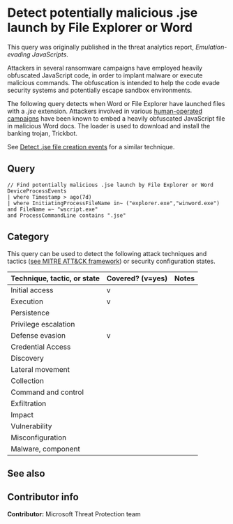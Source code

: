 # Detect potentially malicious .jse launch by File Explorer or Word

This query was originally published in the threat analytics report, *Emulation-evading JavaScripts*.

Attackers in several ransomware campaigns have employed heavily obfuscated JavaScript code, in order to implant malware or execute malicious commands. The obfuscation is intended to help the code evade security systems and potentially escape sandbox environments.

The following query detects when Word or File Explorer have launched files with a *.jse* extension. Attackers involved in various [human-operated campaigns](https://www.microsoft.com/security/blog/2020/03/05/human-operated-ransomware-attacks-a-preventable-disaster/) have been known to embed a heavily obfuscated JavaScript file in malicious Word docs. The loader is used to download and install the banking trojan, Trickbot.

See [Detect .jse file creation events](../Delivery/detect-jscript-file-creation.md) for a similar technique.

## Query

```Kusto
// Find potentially malicious .jse launch by File Explorer or Word 
DeviceProcessEvents 
| where Timestamp > ago(7d) 
| where InitiatingProcessFileName in~ ("explorer.exe","winword.exe") 
and FileName =~ "wscript.exe"
and ProcessCommandLine contains ".jse"
```

## Category

This query can be used to detect the following attack techniques and tactics ([see MITRE ATT&CK framework](https://attack.mitre.org/)) or security configuration states.

| Technique, tactic, or state | Covered? (v=yes) | Notes |
|-|-|-|
| Initial access | v |  |
| Execution | v |  |
| Persistence |  |  |
| Privilege escalation |  |  |
| Defense evasion | v |  |
| Credential Access |  |  |
| Discovery |  |  |
| Lateral movement |  |  |
| Collection |  |  |
| Command and control |  |  |
| Exfiltration |  |  |
| Impact |  |  |
| Vulnerability |  |  |
| Misconfiguration |  |  |
| Malware, component |  |  |

## See also

## Contributor info

**Contributor:** Microsoft Threat Protection team
